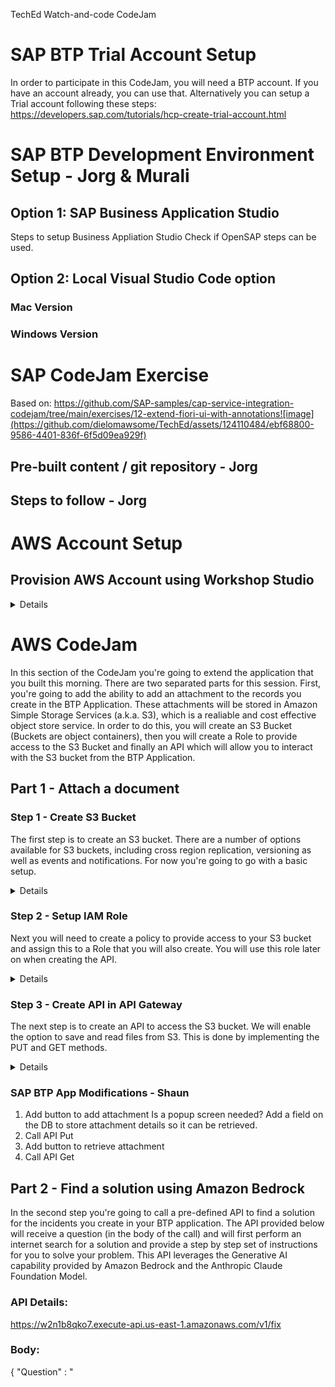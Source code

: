 TechEd Watch-and-code CodeJam

# SAP BTP Trial Account Setup
In order to participate in this CodeJam, you will need a BTP account.
If you have an account already, you can use that.
Alternatively you can setup a Trial account following these steps: https://developers.sap.com/tutorials/hcp-create-trial-account.html

# SAP BTP Development Environment Setup - Jorg & Murali
## Option 1: SAP Business Application Studio
Steps to setup Business Appliation Studio 
Check if OpenSAP steps can be used.
## Option 2: Local Visual Studio Code option
### Mac Version

### Windows Version

# SAP CodeJam Exercise
Based on: https://github.com/SAP-samples/cap-service-integration-codejam/tree/main/exercises/12-extend-fiori-ui-with-annotations![image](https://github.com/dielomawsome/TechEd/assets/124110484/ebf68800-9586-4401-836f-6f5d09ea929f)

## Pre-built content / git repository - Jorg

## Steps to follow - Jorg

# AWS Account Setup
## Provision AWS Account using Workshop Studio 

<details>

1. Access this URL or scan the QR code below: 

    **https://catalog.us-east-1.prod.workshops.aws/join?access-code=377a-0cdfa0-95** 

    ![Alt text](image-60.png)

2. Select Email one-time password (OTP)

    ![Alt text](image-61.png)

3. Provide an Email address that you have access to, then click on **Send passcode**.

    You can use your corporate or personal email address. 

    ![Alt text](image-62.png)


4. Check your email for the passcode. 


    ![Alt text](image-63.png)


5. Copy this 9-digit into the Passcode field, then click on **Sign in**. 

    ![Alt text](image-64.png)

    ![Alt text](image-65.png)

6. You will be prompted to Review and join the event. 

    ![Alt text](image-66.png)

7. Scroll down to review all the Terms and conditions, then check the box for **I agree with the Terms and Conditions**, and click on **Join event**.

    ![Alt text](image-67.png)


8. Now you'll be in your Event dashboard, which will look similar to the screenshot below. 

    For this CodeJam, you can ignore the top section of the menu on the left and the main content of the workshop. You have to click on the **Open AWS Console** link, as highlighted in RED below. 
    
    ![Alt text](image-68.png) 

9. Once the link opens, you will be inside the AWS Console, where all services are available.

    You're now ready to go!

    ![Alt text](image-69.png)

</details>

# AWS CodeJam 

In this section of the CodeJam you're going to extend the application that you built this morning. 
There are two separated parts for this session.
First, you're going to add the ability to add an attachment to the records you create in the BTP Application. These attachments will be stored in Amazon Simple Storage Services (a.k.a. S3), which is a realiable and cost effective object store service. 
In order to do this, you will create an S3 Bucket (Buckets are object containers), then you will create a Role to provide access to the S3 Bucket and finally an API which will allow you to interact with the S3 bucket from the BTP Application. 

## Part 1 - Attach a document
### Step 1 - Create S3 Bucket

The first step is to create an S3 bucket. There are a number of options available for S3 buckets, including cross region replication, versioning as well as events and notifications. For now you're going to go with a basic setup. 

<details>
1. Access S3 Console

Enter S3 in the search bar and select S3 from the dropdown menu.
![Alt text](images/image.png)

2. Create bucket

On the main S3 console, click on the Crate bucket button on the right
![Alt text](images/image-1.png)

3. Enter bucket name

Enter a bucket name. The bucket name needs to be unique across all AWS accounts. 
A good idea would be to call it <your_name-teched-codejam>.

![Alt text](images/image-2.png)

4. Scroll down and click on Create bucket

![Alt text](image-3.png)

5. Access the S3 bucket to retrieve the bucket resource name

This will be required on a subsequent step, when we need to provide authorise our API to access to the S3 Bucket
Click on the bucket name on the list
![Alt text](image-4.png)

6. Select Properties

![Alt text](image-5.png)

7. Copy the Amazone Resource Name (ARN)

Clicking on the button to the left of the name will copy the ARN.
![Alt text](image-6.png)

That's the S3 bucket created. 
</details>

### Step 2 - Setup IAM Role

Next you will need to create a policy to provide access to your S3 bucket and assign this to a Role that you will also create. You will use this role later on when creating the API. 


<details>
1. Access IAM console

On the search bar, type IAM (Identity Access Management), and select IAM from the menu.

![Alt text](image-7.png)

2. Create Policy

Select policies from the left side panel

 ![Alt text](image-8.png)
 
Click on the Create policy button
 ![Alt text](image-9.png)


Switch the policy editor to JSON clicking on the button 
![Alt text](image-10.png)

Copy and paste the following policy in the Policy Editor.
Replace the resource with the ARN you copied before, or just replace the <your_bucket> text with the name of your bucket (without <>). Ensure that the /* are included at the end of the ARN.
This policy enables access to read and write objects from your S3 bucket as well as listing objects within the bucket. 

```
{
    "Version": "2012-10-17",
    "Statement": [
        {
            "Effect": "Allow",
            "Action": [
                "s3:PutObject",
                "s3:GetObject",
                "s3:ListBucket"		
            ],
            "Resource": "arn:aws:s3:::<your_bucket>/*"
        }
}
```

![Alt text](image-11.png)

Click next and enter a policy name

![Alt text](image-12.png)

Scroll down and click Create policy

![Alt text](image-13.png)

You can now search and see your policy.

![Alt text](image-14.png)

3. Create Role

Select the Roles menu entry from the side panel

![Alt text](image-15.png)

Click Create role

![Alt text](image-16.png)

On the next screen, select Custom trust policy. This will enable the role we're creating to be used by our API. The action sts:AssumeRole allows a service or instance to adopt a role while it is performing an action. The service "apigateway.amazonaws.com" specifies that we're allowing the API Gateway service to use this role. 
Copy the following code and paste it on the Custom trust policy section
```
{
    "Version": "2012-10-17",
    "Statement": [
        {
        "Sid": "",
        "Effect": "Allow",
        "Principal": {
            "Service": "apigateway.amazonaws.com"
        },
        "Action": "sts:AssumeRole"
        }
    ]
} 
```

![Alt text](image-17.png)

Scroll down and click Next

![Alt text](image-18.png)

On the next screen, you will add the policy you just created to this role. Search for the policy and select it using the checkbox next to the name. Click Next. 

![Alt text](image-19.png)

Enter a name for your role

![Alt text](image-20.png)

Scroll down and click Create role

![Alt text](image-21.png)

4. Get Amazon Resource Name (ARN) for the role.

This will be required for to create the API. Search for your role and click on the name.

![Alt text](image-22.png)

Copy the ARN. You can click on the button on the left to do so. 

![Alt text](image-23.png)
</details>

### Step 3 - Create API in API Gateway

The next step is to create an API to access the S3 bucket. 
We will enable the option to save and read files from S3.
This is done by implementing the PUT and GET methods.

<details>


1. Access API Gateway

Search for API Gateway and click on the service on the menu

![Alt text](image-24.png)

The API Gateway UI is going through a redesign. You're going to use the new console so click on the option at the top within the blue bar or the option on the left panel

![Alt text](image-25.png)

2.  Create REST API

On the API Gateway screen, scroll down to REST API
![Alt text](image-26.png)

Click Build

![Alt text](image-27.png)

Select New API. Enter a name for your API. The endpoint type should be set to Regional. 
Click on Create API
![Alt text](image-28.png)


3. Create Resources

The resources will allow us to map the URL call to the S3 Bucket and the file. 
Click on create resource

![Alt text](image-29.png)

The first resource will be called {folder}. This will be used in the API URL to indicate the bucket name. 
Tick the CORS checkbox and click Create resource

![Alt text](image-30.png)

Create another resource (ensure you have {folder} selected which would be by default after creating it)

![Alt text](image-31.png)

This resource you're going to name it {item} and will represent the file name in the API call.
Ensure that /{folder}/ is the preceding resource. 
Tick the CORS checkbox and click Create resource

![Alt text](image-32.png)


4. Create GET Method

Now you're going to create the GET method to read the files.
Click on Create method. Emsure you've selected {item} on the resources path on the left. This would be the default after creating the resource

![Alt text](image-33.png)


On the next screen, first select GET as the method. This defines the GET method for the API we're creating.
Then click on the AWS Service box. 
Select the region us-east-1 and Simple Storage Service (S3) from the AWS Service from the respective dropdowns. 

![Alt text](image-34.png)
 
Scroll down and select the GET method. This select the GET Method from the S3 service. 
Select the Use path override radio button as Action type.
In the Path override field enter {bucket}/{object}. This will define the path to call the S3 API and will allow you to map the resources defined previously.
In the execution role, enter the ARN for the role you created earlier. This allows the API to utilise the policies defined in the role when it is invoked. 
Click on Create method

![Alt text](image-35.png)

The next step is to map the url parameters to the Bucket and Object parameters from our S3 bucket.
With the GET method selected on the tree on the left, click on Integration request (any of the two highlighted options)

 ![Alt text](image-36.png)

Click Edit

![Alt text](image-37.png)

Scroll down

![Alt text](image-38.png)

Expand the URL path parameters and click add path parameter 

![Alt text](image-39.png)

Add the two parameters as per the mapping below. This maps the folder and item (file) from the URL to the S3 bucket and object names.

    ```
    Name: bucket - Mapped from: method.request.path.folder 
    Name: object – Mapped from: method.request.path.item
    ```

Click Save

![Alt text](image-40.png)


5. Create PUT Method

Next you will create the PUT method. The steps are the same as with the GET method, with the exception of selecting PUT instead of GET.
First click on {item} so you're on the right place and the Create method button will display on the right panel.

![Alt text](image-41.png)

Click in Create method

![Alt text](image-42.png)

Select the PUT method.
As before, select AWS Service, us-east-1 and Simple Storage Service (S3)

![Alt text](image-43.png)

Scroll down and select the PUT method. 
Select Use path override, enter {bucket}/{object} and the ARN from your role.
Click Create method once you're done.

![Alt text](image-44.png)

Next select Integration request from any of the two options.

![Alt text](image-45.png)

Click Edit

![Alt text](image-46.png)


Scroll down

![Alt text](image-47.png)

Expand URL path paremeters and add the two parameters, same as with the GET Method. 


![Alt text](image-48.png)

 ```
    Name: bucket - Mapped from: method.request.path.folder 
    Name: object – Mapped from: method.request.path.item
```

Click Save

![Alt text](image-49.png)

6. Enable Binary media types

By default, binary media types are not permitted. 
In this case, you're going to enable PDF files. 
Click on API Settings on the left panel

![Alt text](image-50.png)

Click on Manage media types

![Alt text](image-51.png)

Click on Add binary media type

![Alt text](image-52.png)

Enter application/pdf and click Save changes

![Alt text](image-53.png)


7. Deploy API

Click on Resources on the left side panel

![Alt text](image-54.png)

Click on the Deploy API button

![Alt text](image-55.png)

Next you have to select a Stage. A stage allows you to have different versions of an API. This is commonly used to differentiate versions.

![Alt text](image-56.png)

Since it is the first time you're deploying, you have to create a stage. Select New Stage from the dropdown

![Alt text](image-57.png)

Enter a name (i.e.: v1). This will be used in the API URL.
Click on Deploy.

![Alt text](image-58.png)

The API is now ready to be used. You can see the URL in the Invoke URL field

![Alt text](image-59.png)

</details>

### SAP BTP App Modifications - Shaun
1. Add button to add attachment
Is a popup screen needed?
Add a field on the DB to store attachment details so it can be retrieved. 
3. Call API Put
4. Add button to retrieve attachment
5. Call API Get

## Part 2 - Find a solution using Amazon Bedrock

In the second step you're going to call a pre-defined API to find a solution for the incidents you create in your BTP application.
The API provided below will receive a question (in the body of the call) and will first perform an internet search for a solution and provide a step by step set of instructions for you to solve your problem. This API leverages the Generative AI capability provided by Amazon Bedrock and the Anthropic Claude Foundation Model. 

### API Details:

https://w2n1b8qko7.execute-api.us-east-1.amazonaws.com/v1/fix

### Body:

{
	"Question" : "<TITLE OF THE INCIDENT FROM BTP>"
}


### Add button in SAP BTP App to call API - Shaun


### Display results in SAP BTP App - Shaun

